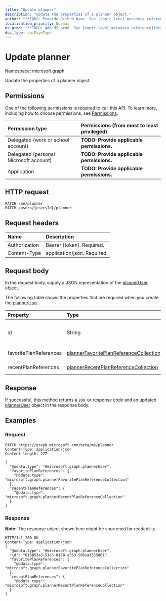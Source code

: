 ```yaml
---
title: "Update planner"
description: "Update the properties of a planner object."
author: "**TODO: Provide Github Name. See [topic-level metadata reference](https://msgo.azurewebsites.net/add/document/guidelines/metadata.html#topic-level-metadata)**"
localization_priority: Normal
ms.prod: "**TODO: Add MS prod. See [topic-level metadata reference](https://msgo.azurewebsites.net/add/document/guidelines/metadata.html#topic-level-metadata)**"
doc_type: apiPageType
---
```


# Update planner

Namespace: microsoft.graph

Update the properties of a planner object.

## Permissions
One of the following permissions is required to call this API. To learn more, including how to choose permissions, see [Permissions](/concepts/permissions-reference.md).

|Permission type|Permissions (from most to least privileged)|
|:---|:---|
|Delegated (work or school account)|**TODO: Provide applicable permissions.**|
|Delegated (personal Microsoft account)|**TODO: Provide applicable permissions.**|
|Application|**TODO: Provide applicable permissions.**|

## HTTP request
<!-- {
  "blockType": "ignored"
}
-->
``` http
PATCH /me/planner
PATCH /users/{usersId}/planner
```

## Request headers
|Name|Description|
|:---|:---|
|Authorization|Bearer {token}. Required.|
|Content-Type|application/json. Required.|

## Request body
In the request body, supply a JSON representation of the [plannerUser](../resources/planneruser.md) object.

The following table shows the properties that are required when you create the [plannerUser](../resources/planneruser.md).

|Property|Type|Description|
|:---|:---|:---|
|id|String|**TODO: Add Description** Inherited from [entity](../resources/entity.md)|
|favoritePlanReferences|[plannerFavoritePlanReferenceCollection](../resources/plannerfavoriteplanreferencecollection.md)|**TODO: Add Description**|
|recentPlanReferences|[plannerRecentPlanReferenceCollection](../resources/plannerrecentplanreferencecollection.md)|**TODO: Add Description**|



## Response
If successful, this method returns a `200 OK` response code and an updated [plannerUser](../resources/planneruser.md) object in the response body.

## Examples

### Request
<!-- {
  "blockType": "request",
  "name": "update_planner"
}
-->
``` http
PATCH https://graph.microsoft.com/beta/me/planner
Content-Type: application/json
Content-length: 277

{
  "@odata.type": "#microsoft.graph.plannerUser",
  "favoritePlanReferences": {
    "@odata.type": "microsoft.graph.plannerFavoritePlanReferenceCollection"
  },
  "recentPlanReferences": {
    "@odata.type": "microsoft.graph.plannerRecentPlanReferenceCollection"
  }
}
```

### Response
**Note:** The response object shown here might be shortened for readability.
<!-- {
  "blockType": "response",
  "truncated": true
}
-->
``` http
HTTP/1.1 200 OK
Content-Type: application/json
{
  "@odata.type": "#microsoft.graph.plannerUser",
  "id": "015853a3-53a3-0158-a353-5801a3535801",
  "favoritePlanReferences": {
    "@odata.type": "microsoft.graph.plannerFavoritePlanReferenceCollection"
  },
  "recentPlanReferences": {
    "@odata.type": "microsoft.graph.plannerRecentPlanReferenceCollection"
  }
}
```

